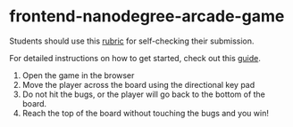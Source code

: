 frontend-nanodegree-arcade-game
===============================

Students should use this [rubric](https://www.udacity.com/course/viewer/#!/c-nd001/l-2696458597/m-2687128535) for self-checking their submission.

For detailed instructions on how to get started, check out this [guide](https://docs.google.com/document/d/1v01aScPjSWCCWQLIpFqvg3-vXLH2e8_SZQKC8jNO0Dc/pub?embedded=true).

1.  Open the game in the browser
2.  Move the player across the board using the directional key pad
3.  Do not hit the bugs, or the player will go back to the bottom of the board.
4.  Reach the top of the board without touching the bugs and you win!
